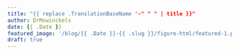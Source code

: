 ```yaml
---
title: "{{ replace .TranslationBaseName "-" " " | title }}"
author: DrMowinckels
date: {{ .Date }}
featured_image: '/blog/{{ .Date }}-{{ .slug }}/figure-html/featured-1.png'
draft: true
---
```



```{r setup, include=F}
```

